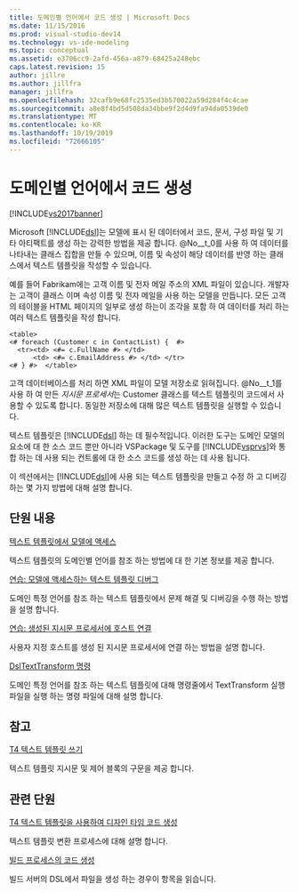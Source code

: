 ```yaml
---
title: 도메인별 언어에서 코드 생성 | Microsoft Docs
ms.date: 11/15/2016
ms.prod: visual-studio-dev14
ms.technology: vs-ide-modeling
ms.topic: conceptual
ms.assetid: e3706cc9-2afd-456a-a879-68425a248ebc
caps.latest.revision: 15
author: jillre
ms.author: jillfra
manager: jillfra
ms.openlocfilehash: 32cafb9e68fc2535ed3b570022a59d284f4c4cae
ms.sourcegitcommit: a8e8f4bd5d508da34bbe9f2d4d9fa94da0539de0
ms.translationtype: MT
ms.contentlocale: ko-KR
ms.lasthandoff: 10/19/2019
ms.locfileid: "72666105"
---
```

# <a name="generating-code-from-a-domain-specific-language"></a>도메인별 언어에서 코드 생성
[!INCLUDE[vs2017banner](../includes/vs2017banner.md)]

Microsoft [!INCLUDE[dsl](../includes/dsl-md.md)]는 모델에 표시 된 데이터에서 코드, 문서, 구성 파일 및 기타 아티팩트를 생성 하는 강력한 방법을 제공 합니다. @No__t_0를 사용 하 여 데이터를 나타내는 클래스 집합을 만들 수 있으며, 이름 및 속성이 해당 데이터를 반영 하는 클래스에서 텍스트 템플릿을 작성할 수 있습니다.

 예를 들어 Fabrikam에는 고객 이름 및 전자 메일 주소의 XML 파일이 있습니다. 개발자는 고객이 클래스 이며 속성 이름 및 전자 메일을 사용 하는 모델을 만듭니다. 모든 고객의 테이블을 HTML 페이지의 일부로 생성 하는이 조각을 포함 하 여 데이터를 처리 하는 여러 텍스트 템플릿을 작성 합니다.

```
<table>
<# foreach (Customer c in ContactList) {  #>
  <tr><td> <#= c.FullName #> </td>
      <td> <#= c.EmailAddress #> </td> </tr>
<# } #>  </table>
```

 고객 데이터베이스를 처리 하면 XML 파일이 모델 저장소로 읽혀집니다. @No__t_1를 사용 하 여 만든 *지시문 프로세서*는 Customer 클래스를 텍스트 템플릿의 코드에서 사용할 수 있도록 합니다. 동일한 저장소에 대해 많은 텍스트 템플릿을 실행할 수 있습니다.

 텍스트 템플릿은 [!INCLUDE[dsl](../includes/dsl-md.md)] 하는 데 필수적입니다. 이러한 도구는 도메인 모델의 요소에 대 한 소스 코드 뿐만 아니라 VSPackage 및 도구를 [!INCLUDE[vsprvs](../includes/vsprvs-md.md)]와 통합 하는 데 사용 되는 컨트롤에 대 한 소스 코드를 생성 하는 데 사용 됩니다.

 이 섹션에서는 [!INCLUDE[dsl](../includes/dsl-md.md)]에 사용 되는 텍스트 템플릿을 만들고 수정 하 고 디버깅 하는 몇 가지 방법에 대해 설명 합니다.

## <a name="in-this-section"></a>단원 내용
 [텍스트 템플릿에서 모델에 액세스](../modeling/accessing-models-from-text-templates.md)

 텍스트 템플릿의 도메인별 언어를 참조 하는 방법에 대 한 기본 정보를 제공 합니다.

 [연습: 모델에 액세스하는 텍스트 템플릿 디버그](../modeling/walkthrough-debugging-a-text-template-that-accesses-a-model.md)

 도메인 특정 언어를 참조 하는 텍스트 템플릿에서 문제 해결 및 디버깅을 수행 하는 방법을 설명 합니다.

 [연습: 생성된 지시문 프로세서에 호스트 연결](../modeling/walkthrough-connecting-a-host-to-a-generated-directive-processor.md)

 사용자 지정 호스트를 생성 된 지시문 프로세서에 연결 하는 방법을 설명 합니다.

 [DslTextTransform 명령](../modeling/the-dsltexttransform-command.md)

 도메인 특정 언어를 참조 하는 텍스트 템플릿에 대해 명령줄에서 TextTransform 실행 파일을 실행 하는 명령 파일에 대해 설명 합니다.

## <a name="reference"></a>참고
 [T4 텍스트 템플릿 쓰기](../modeling/writing-a-t4-text-template.md)

 텍스트 템플릿 지시문 및 제어 블록의 구문을 제공 합니다.

## <a name="related-sections"></a>관련 단원
 [T4 텍스트 템플릿을 사용하여 디자인 타임 코드 생성](../modeling/design-time-code-generation-by-using-t4-text-templates.md)

 텍스트 템플릿 변환 프로세스에 대해 설명 합니다.

 [빌드 프로세스의 코드 생성](../modeling/code-generation-in-a-build-process.md)

 빌드 서버의 DSL에서 파일을 생성 하는 경우이 항목을 읽습니다.
